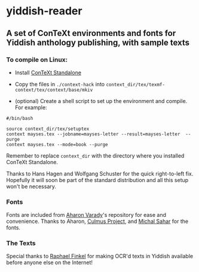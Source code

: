 # yiddish-reader
## A set of ConTeXt environments and fonts for Yiddish anthology publishing, with sample texts

### To compile on Linux:
- Install [ConTeXt Standalone](https://www.contextgarden.net/ConTeXt_Standalone)

- Copy the files in `./context-hack` into `context_dir/tex/texmf-context/tex/context/base/mkiv`

- (optional) Create a shell script to set up the environment and compile. For example:

```
#/bin/bash

source context_dir/tex/setuptex
context mayses.tex --jobname=mayses-letter --result=mayses-letter  --purge
context mayses.tex --mode=book --purge
```

Remember to replace `context_dir` with the directory where you installed ConTeXt Standalone.

Thanks to Hans Hagen and Wolfgang Schuster for the quick right-to-left fix. Hopefully it will soon be part of the standard distribution and all this setup won't be necessary.

### Fonts
Fonts are included from [Aharon Varady](https://github.com/aharonium/fonts)'s repository for ease and convenience. Thanks to Aharon, [Culmus Project](http://culmus.sourceforge.net/), and [Michal Sahar](https://github.com/MichalSahar) for the fonts.

### The Texts
Special thanks to [Raphael Finkel](http://www.cs.uky.edu/~raphael/) for making OCR'd texts in Yiddish available before anyone else on the Internet!
